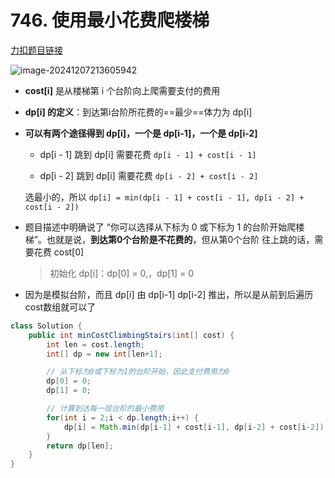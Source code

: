# 746. 使用最小花费爬楼梯

[力扣题目链接](https://leetcode.cn/problems/min-cost-climbing-stairs/description/)

![image-20241207213605942](C:\Users\86178\AppData\Roaming\Typora\typora-user-images\image-20241207213605942.png)

+ **cost[i]** 是从楼梯第 i 个台阶向上爬需要支付的费用

+ **dp[i] 的定义**：到达第i台阶所花费的==最少==体力为 dp[i]

+ **可以有两个途径得到 dp[i]，一个是 dp[i-1]，一个是 dp[i-2]**

  + dp[i - 1] 跳到 dp[i] 需要花费 `dp[i - 1] + cost[i - 1]`

  + dp[i - 2] 跳到 dp[i] 需要花费 `dp[i - 2] + cost[i - 2]`

  选最小的，所以 `dp[i] = min(dp[i - 1] + cost[i - 1], dp[i - 2] + cost[i - 2])`

+ 题目描述中明确说了 “你可以选择从下标为 0 或下标为 1 的台阶开始爬楼梯”。也就是说，**到达第0个台阶是不花费的**，但从第0个台阶 往上跳的话，需要花费 cost[0]

  > 初始化 dp[i]：dp[0] = 0,，dp[1] = 0

+ 因为是模拟台阶，而且 dp[i] 由 dp[i-1] dp[i-2] 推出，所以是从前到后遍历cost数组就可以了

```java
class Solution {
    public int minCostClimbingStairs(int[] cost) {
        int len = cost.length;
        int[] dp = new int[len+1];

        // 从下标为0或下标为1的台阶开始，因此支付费用为0
        dp[0] = 0;
        dp[1] = 0;

        // 计算到达每一层台阶的最小费用
        for(int i = 2;i < dp.length;i++) {
            dp[i] = Math.min(dp[i-1] + cost[i-1], dp[i-2] + cost[i-2]);
        }
        return dp[len];
    }
}
```

